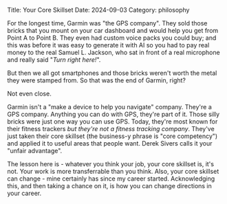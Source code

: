 Title: Your Core Skillset
Date: 2024-09-03
Category: philosophy

For the longest time, Garmin was "the GPS company". They sold those bricks that you mount on your car dashboard and would help you get from Point A to Point B. They even had custom voice packs you could buy; and this was before it was easy to generate it with AI so you had to pay real money to the real Samuel L. Jackson, who sat in front of a real microphone and really said "_Turn right here!_".

But then we all got smartphones and those bricks weren't worth the metal they were stamped from. So that was the end of Garmin, right? 

Not even close.

Garmin isn't a "make a device to help you navigate" company. They're a GPS company. Anything you can do with GPS, they're part of it. Those silly bricks were just one way you can use GPS. Today, they're most known for their fitness trackers _but they're not a fitness tracking company_. They've just taken their core skillset (the business-y phrase is "core competency") and applied it to useful areas that people want.  Derek Sivers calls it your "unfair advantage".

The lesson here is - whatever you think your job, your core skillset is, it's not. Your work is more transferrable than you think. Also, your core skillset can change - mine certainly has since my career started. Acknowledging this, and then taking a chance on it, is how you can change directions in your career.